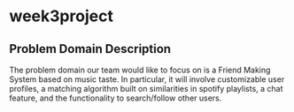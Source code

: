 # week3project
## Problem Domain Description
The problem domain our team would like to focus on is a Friend Making System based on music taste. In particular, it will involve customizable user profiles, a matching algorithm built on similarities in spotify playlists, a chat feature, and the functionality to search/follow other users.  

